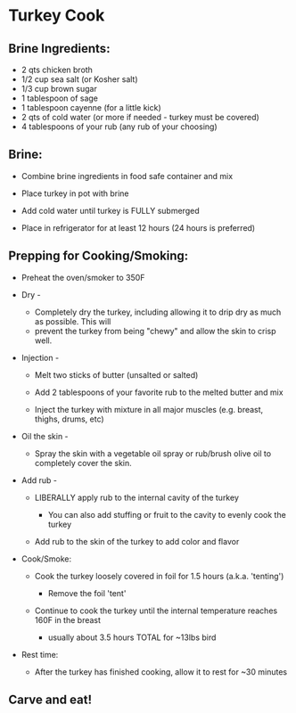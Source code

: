 # Turkey Cook

## Brine Ingredients:

- 2 qts chicken broth
- 1/2 cup sea salt (or Kosher salt)
- 1/3 cup brown sugar
- 1 tablespoon of sage
- 1 tablespoon cayenne (for a little kick)
- 2 qts of cold water (or more if needed - turkey must be covered)
- 4 tablespoons of your rub (any rub of your choosing)


## Brine:

- Combine brine ingredients in food safe container and mix

- Place turkey in pot with brine

- Add cold water until turkey is FULLY submerged

- Place in refrigerator for at least 12 hours (24 hours is preferred)


## Prepping for Cooking/Smoking:

- Preheat the oven/smoker to 350F

- Dry - 
    - Completely dry the turkey, including allowing it to drip dry as much as possible. This will
    - prevent the turkey from being "chewy" and allow the skin to crisp well. 

- Injection - 
    - Melt two sticks of butter (unsalted or salted)
    
    - Add 2 tablespoons of your favorite rub to the melted butter and mix
    
    - Inject the turkey with mixture in all major muscles (e.g. breast, thighs, drums, etc)
    
- Oil the skin - 
    - Spray the skin with a vegetable oil spray or rub/brush olive oil to completely cover the skin.
    
- Add rub - 
    - LIBERALLY apply rub to the internal cavity of the turkey 
      
        - You can also add stuffing or fruit to the cavity to evenly cook the turkey
        
    - Add rub to the skin of the turkey to add color and flavor
    
- Cook/Smoke:
    - Cook the turkey loosely covered in foil for 1.5 hours (a.k.a. 'tenting')
    
        - Remove the foil 'tent'
        
    - Continue to cook the turkey until the internal temperature reaches 160F in the breast 
        
        - usually about 3.5 hours TOTAL for ~13lbs bird
        
- Rest time:
    - After the turkey has finished cooking, allow it to rest for ~30 minutes
    
## Carve and eat!
    
